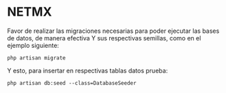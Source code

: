 # NETMX

Favor de realizar las migraciones necesarias para poder ejecutar las bases de datos, de manera efectiva
Y sus respectivas semillas, como en el ejemplo siguiente:
```
php artisan migrate
```
Y esto, para insertar en respectivas tablas datos prueba:
```
php artisan db:seed --class=DatabaseSeeder
```